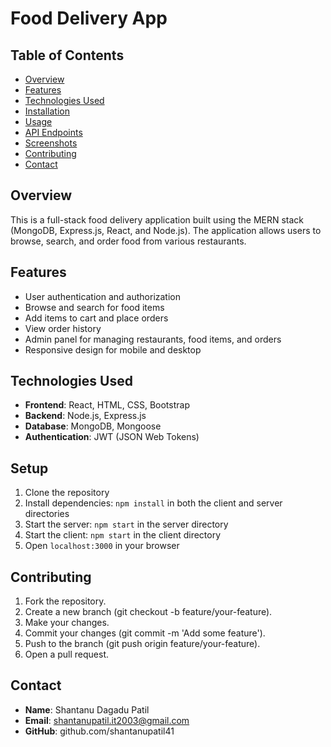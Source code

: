 # Food Delivery App

## Table of Contents
- [Overview](#overview)
- [Features](#features)
- [Technologies Used](#technologies-used)
- [Installation](#installation)
- [Usage](#usage)
- [API Endpoints](#api-endpoints)
- [Screenshots](#screenshots)
- [Contributing](#contributing)
- [Contact](#contact)

## Overview
This is a full-stack food delivery application built using the MERN stack (MongoDB, Express.js, React, and Node.js). The application allows users to browse, search, and order food from various restaurants.

## Features
- User authentication and authorization
- Browse and search for food items
- Add items to cart and place orders
- View order history
- Admin panel for managing restaurants, food items, and orders
- Responsive design for mobile and desktop

## Technologies Used
- **Frontend**: React, HTML, CSS, Bootstrap
- **Backend**: Node.js, Express.js
- **Database**: MongoDB, Mongoose
- **Authentication**: JWT (JSON Web Tokens)


## Setup

1. Clone the repository
2. Install dependencies: `npm install` in both the client and server directories
3. Start the server: `npm start` in the server directory
4. Start the client: `npm start` in the client directory
5. Open `localhost:3000` in your browser

## Contributing

1. Fork the repository.
2. Create a new branch (git checkout -b feature/your-feature).
3. Make your changes.
4. Commit your changes (git commit -m 'Add some feature').
5. Push to the branch (git push origin feature/your-feature).
6. Open a pull request.

## Contact
- **Name**: Shantanu Dagadu Patil
- **Email**: shantanupatil.it2003@gmail.com
- **GitHub**: github.com/shantanupatil41
